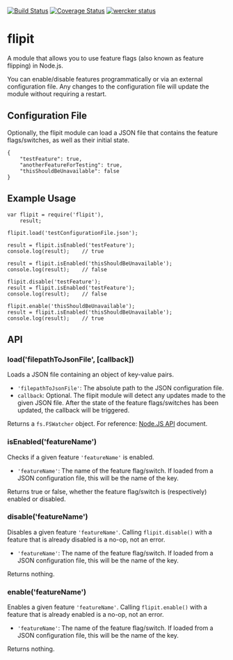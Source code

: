[![Build Status](https://travis-ci.org/FenrirUnbound/flipit.png?branch=master)](https://travis-ci.org/FenrirUnbound/flipit) [![Coverage Status](https://coveralls.io/repos/FenrirUnbound/flipit/badge.png?branch=)](https://coveralls.io/r/FenrirUnbound/flipit?branch=)
[![wercker status](https://app.wercker.com/status/640ac037ec438423b79226b1f689d8c3/s/master "wercker status")](https://app.wercker.com/project/bykey/640ac037ec438423b79226b1f689d8c3)

# flipit

A module that allows you to use feature flags (also known as feature flipping) in Node.js.

You can enable/disable features programmatically or via an external configuration file. Any changes to the configuration file
will update the module without requiring a restart.

## Configuration File

Optionally, the flipit module can load a JSON file that contains the feature flags/switches, as well as their initial state.

```
{
    "testFeature": true,
    "anotherFeatureForTesting": true,
    "thisShouldBeUnavailable": false
}
```

## Example Usage

```
var flipit = require('flipit'),
	result;

flipit.load('testConfigurationFile.json');

result = flipit.isEnabled('testFeature');
console.log(result);    // true

result = flipit.isEnabled('thisShouldBeUnavailable');
console.log(result);    // false

flipit.disable('testFeature');
result = flipit.isEnabled('testFeature');
console.log(result);    // false

flipit.enable('thisShouldBeUnavailable');
result = flipit.isEnabled('thisShouldBeUnavailable');
console.log(result);    // true
```

## API

### load('filepathToJsonFile', [callback])

Loads a JSON file containing an object of key-value pairs.

* `'filepathToJsonFile'`: The absolute path to the JSON configuration file.
* `callback`: Optional. The flipit module will detect any updates made to the given JSON file. After the state of the feature flags/switches has been updated, the callback will be triggered.

Returns a `fs.FSWatcher` object. For reference: [Node.JS API](http://nodejs.org/api/fs.html#fs_class_fs_fswatcher) document.

### isEnabled('featureName')

Checks if a given feature `'featureName'` is enabled.

* `'featureName'`: The name of the feature flag/switch. If loaded from a JSON configuration file, this will be the name of the key.

Returns true or false, whether the feature flag/switch is (respectively) enabled or disabled.

### disable('featureName')

Disables a given feature `'featureName'`. Calling `flipit.disable()` with a feature that is already disabled is a no-op, not an error.

* `'featureName'`: The name of the feature flag/switch. If loaded from a JSON configuration file, this will be the name of the key.

Returns nothing.

### enable('featureName')

Enables a given feature `'featureName'`. Calling `flipit.enable()` with a feature that is already enabled is a no-op, not an error.

* `'featureName'`: The name of the feature flag/switch. If loaded from a JSON configuration file, this will be the name of the key.

Returns nothing.
